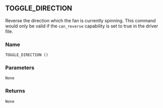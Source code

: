 ## TOGGLE\_DIRECTION

Reverse the direction which the fan is currently spinning.  This command would only be valid if the `can_reverse` capability is set to true in the driver file.


### Name

`TOGGLE_DIRECTION ()`


### Parameters

`None`


### Returns

`None`
